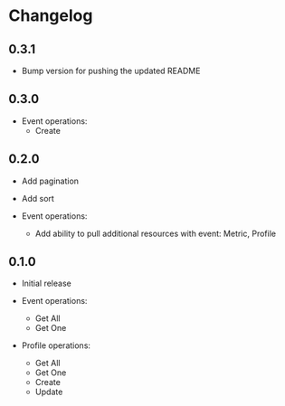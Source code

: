 # Changelog

## 0.3.1

- Bump version for pushing the updated README

## 0.3.0

- Event operations:
  - Create

## 0.2.0

- Add pagination
- Add sort

- Event operations:
  - Add ability to pull additional resources with event: Metric, Profile

## 0.1.0

- Initial release

- Event operations:
  - Get All
  - Get One

- Profile operations:
  - Get All
  - Get One
  - Create
  - Update
